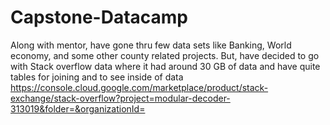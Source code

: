 # Capstone-Datacamp
Along with mentor, have gone thru few data sets like Banking, World economy, and some other county related projects. But, have decided to go with Stack overflow data 
where it had around 30 GB of data and have quite tables for joining and to see inside of data
https://console.cloud.google.com/marketplace/product/stack-exchange/stack-overflow?project=modular-decoder-313019&folder=&organizationId=
